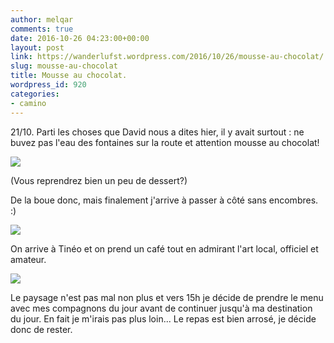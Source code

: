 ```yaml
---
author: melqar
comments: true
date: 2016-10-26 04:23:00+00:00
layout: post
link: https://wanderlufst.wordpress.com/2016/10/26/mousse-au-chocolat/
slug: mousse-au-chocolat
title: Mousse au chocolat.
wordpress_id: 920
categories:
- camino
---
```


21/10. Parti les choses que David nous a dites hier, il y avait surtout : ne buvez pas l'eau des fontaines sur la route et attention mousse au chocolat!

[![](http://wanderlufst.files.wordpress.com/2016/10/wp-image-297599639jpg.jpg)](http://wanderlufst.files.wordpress.com/2016/10/wp-image-297599639jpg.jpg)

(Vous reprendrez bien un peu de dessert?)

De la boue donc, mais finalement j'arrive à passer à côté sans encombres. :)

[![](http://wanderlufst.files.wordpress.com/2016/10/wp-image-1053168918jpg.jpg)](http://wanderlufst.files.wordpress.com/2016/10/wp-image-1053168918jpg.jpg)

On arrive à Tinéo et on prend un café tout en admirant l'art local, officiel et amateur.

[![](http://wanderlufst.files.wordpress.com/2016/10/wp-image-633438019jpg.jpg)](http://wanderlufst.files.wordpress.com/2016/10/wp-image-633438019jpg.jpg)

Le paysage n'est pas mal non plus et vers 15h je décide de prendre le menu avec mes compagnons du jour avant de continuer jusqu'à ma destination du jour. En fait je m'irais pas plus loin... Le repas est bien arrosé, je décide donc de rester.

